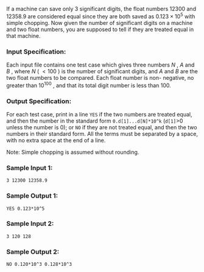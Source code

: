 <!-- Title
Are They Equal (25)
-->
If a machine can save only 3 significant digits, the float numbers 12300 and
12358.9 are considered equal since they are both saved as $0.123\times 10^5$
with simple chopping. Now given the number of significant digits on a machine
and two float numbers, you are supposed to tell if they are treated equal in
that machine.

### Input Specification:

Each input file contains one test case which gives three numbers $N$ , $A$ and
$B$ , where $N$ ( $<100$ ) is the number of significant digits, and $A$ and
$B$ are the two float numbers to be compared. Each float number is non-
negative, no greater than $10^{100}$ , and that its total digit number is less
than 100.

### Output Specification:

For each test case, print in a line `YES` if the two numbers are treated
equal, and then the number in the standard form `0.d[1]...d[N]*10^k` (`d[1]`>0
unless the number is 0); or `NO` if they are not treated equal, and then the
two numbers in their standard form. All the terms must be separated by a
space, with no extra space at the end of a line.

Note: Simple chopping is assumed without rounding.

### Sample Input 1:

```
3 12300 12358.9
```

### Sample Output 1:

```
YES 0.123*10^5
```

### Sample Input 2:

```
3 120 128
```

### Sample Output 2:

```
NO 0.120*10^3 0.128*10^3
```
